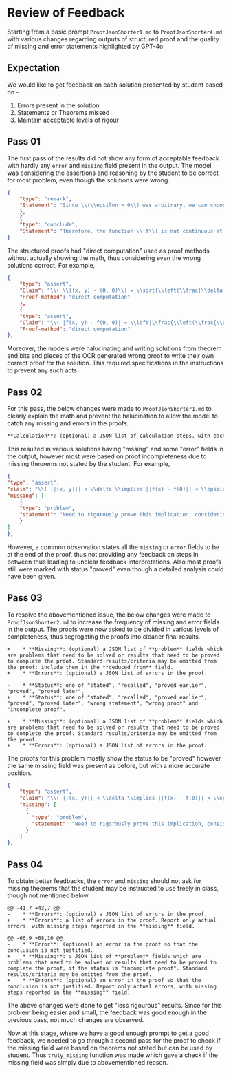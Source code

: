 # Review of Feedback

Starting from a basic prompt `ProofJsonShorter1.md` to `ProofJsonShorter4.md` with various changes regarding outputs of structured proof and the quality of missing and error statements highlighted by GPT-4o.

## Expectation

We would like to get feedback on each solution presented by student based on -

1. Errors present in the solution
2. Statements or Theorems missed
3. Maintain acceptable levels of rigour

## Pass 01

The first pass of the results did not show any form of acceptable feedback with hardly any `error` and `missing` field present in the output. The model was considering the assertions and reasoning by the student to be correct for most problem, even though the solutions were wrong.

```json
{
    "type": "remark",
    "Statement": "Since \\(\\epsilon > 0\\) was arbitrary, we can choose \\(\\epsilon < \\frac{1}{2}\\). This means we have found \\((x,y)\\) such that \\( \\|(x, y) - (0, 0)\\| < \\delta \\) but \\(|f(x, y) - f(0, 0)| \\geq \\epsilon \\), contradicting our assumption that \\(f\\) is continuous at \\((0,0)\\)."
    },
    {
    "type": "conclude",
    "Statement": "Therefore, the function \\(f\\) is not continuous at \\((0, 0)\\)."
}
```

The structured proofs had "direct computation" used as proof methods without actually showing the math, thus considering even the wrong solutions correct.
For example,

```json
{
    "type": "assert",
    "Claim": "\\( \\|(x, y) - (0, 0)\\| = \\sqrt{\\left(\\frac{\\delta}{2}\\right)^2 + \\left(\\frac{\\delta}{2}\\right)^2} = \\frac{\\delta}{\\sqrt{2}} < \\delta \\)",
    "Proof-method": "direct computation"
    },
    {
    "type": "assert",
    "Claim": "\\( |f(x, y) - f(0, 0)| = \\left|\\frac{\\left(\\frac{\\delta}{2}\\right)\\left(\\frac{\\delta}{2}\\right)}{\\left(\\frac{\\delta}{2}\\right)^2 + \\left(\\frac{\\delta}{2}\\right)^2}\\right| = \\frac{1}{2} \\)",
    "Proof-method": "direct computation"
},
```

Moreover, the models were halucinating and writing solutions from theorem and bits and pieces of the OCR generated wrong proof to write their own correct proof for the solution. This required specifications in the instructions to prevent any such acts.

## Pass 02

For this pass, the below changes were made to `ProofJsonShorter1.md` to clearly explain the math and prevent the halucination to allow the model to catch any missing and errors in the proofs.

```markdown
**Calculation**: (optional) a JSON list of calculation steps, with each step either a JSON string (for an equality, inequality etc) or a JSON object with two fields, **step** (the step) and **justification** (the justification for the step).
```

This resulted in various solutions having "mssing" and some "error" fields in the output, however most were based on proof incompleteness due to missing theorems not stated by the student. For example,

```json
{
"type": "assert",
"claim": "\\( ||(x, y)|| < \\delta \\implies ||f(x) - f(0)|| < \\epsilon \\)",
"missing": [
    {
    "type": "problem",
    "statement": "Need to rigorously prove this implication, considering both cases of the definition of f(x)."
    }
]
},
```

However, a common observation states all the `missing` or `error` fields to be at the end of the proof, thus not providing any feedback on steps in between thus leading to unclear feedback interpretations. Also most proofs still were marked with status "proved" even though a detailed analysis could have been given.

## Pass 03

To resolve the abovementioned issue, the below changes were made to `ProofJsonShorter2.md` to increase the frequency of missing and error fields in the output. The proofs were now asked to be divided in various levels of completeness, thus segregating the proofs into cleaner final results.

```
+    * **Missing**: (optional) a JSON list of **problem** fields which are problems that need to be solved or results that need to be proved to complete the proof. Standard results/criteria may be omitted from the proof: include them in the **deduced_from** field.
+    * **Errors**: (optional) a JSON list of errors in the proof.

-    * **Status**: one of "stated", "recalled", "proved earlier", "proved", "proved later".
+    * **Status**: one of "stated", "recalled", "proved earlier", "proved", "proved later", "wrong statement", "wrong proof" and "incomplete proof".

+    * **Missing**: (optional) a JSON list of **problem** fields which are problems that need to be solved or results that need to be proved to complete the proof. Standard results/criteria may be omitted from the proof.
+    * **Errors**: (optional) a JSON list of errors in the proof.
```

The proofs for this problem mostly show the status to be "proved" however the same missing field was present as before, but with a more accurate position.

```json
{
    "type": "assert",
    "claim": "\\( ||(x, y)|| < \\delta \\implies ||f(x) - f(0)|| < \\epsilon \\)",
    "missing": [
      {
        "type": "problem",
        "statement": "Need to rigorously prove this implication, considering both cases of the definition of f(x)."
      }
    ]
},
```

## Pass 04

To obtain better feedbacks, the `error` and `missing` should not ask for missing theorems that the student may be instructed to use freely in class, though not mentioned below.

```
@@ -41,7 +43,7 @@
-    * **Errors**: (optional) a JSON list of errors in the proof.
+    * **Errors**: a list of errors in the proof. Report only actual errors, with missing steps reported in the **missing** field.

@@ -66,9 +68,10 @@
-    * **Error**: (optional) an error in the proof so that the conclusion is not justified.
+    * **Missing**: a JSON list of **problem** fields which are problems that need to be solved or results that need to be proved to complete the proof, if the status is "incomplete proof". Standard results/criteria may be omitted from the proof.
+    * **Errors**: (optional) an error in the proof so that the conclusion is not justified. Report only actual errors, with missing steps reported in the **missing** field.
```

The above changes were done to get "less rigourous" results. Since for this problem being easier and small, the feedback was good enough in the previous pass, not much changes are observed.

Now at this stage, where we have a good enough prompt to get a good feedback, we needed to go through a second pass for the proof to check if the missing field were based on theorems not stated but can be used by student. Thus `truly_missing` function was made which gave a check if the missing field was simply due to abovementioned reason.

<!-- TODO: add truly_missing based hypo and more-->
